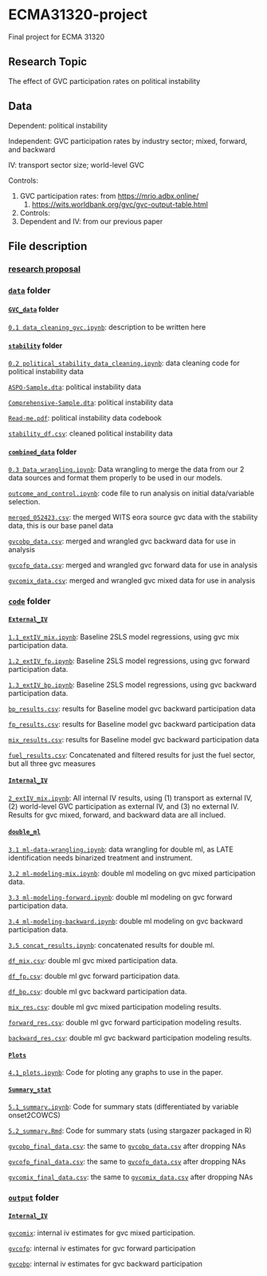 # ECMA31320-project
Final project for ECMA 31320 

## Research Topic

The effect of GVC participation rates on political instability 

## Data

Dependent: political instability 

Independent: GVC participation rates by industry sector; mixed, forward, and backward

IV: transport sector size; world-level GVC

Controls: 

1. GVC participation rates: from https://mrio.adbx.online/
   1. https://wits.worldbank.org/gvc/gvc-output-table.html
2. Controls: 
3. Dependent and IV: from our previous paper 

## File description

### [research proposal](https://github.com/wanranzhao/ECMA31320-project/blob/main/GVC%20and%20Political%20Stability%20-%20Research%20Proposal.docx)


### [`data`](https://github.com/wanranzhao/ECMA31320-project/tree/main/data) folder

#### [`GVC_data`](https://github.com/wanranzhao/ECMA31320-project/tree/main/data/GVC_data) folder

[`0.1 data_cleaning_gvc.ipynb`](https://github.com/wanranzhao/ECMA31320-project/blob/main/data/GVC_data/0.1%20data_cleaning_gvc.ipynb): description to be written here

#### [`stability`](https://github.com/wanranzhao/ECMA31320-project/tree/main/data/stability) folder

[`0.2 political_stability_data_cleaning.ipynb`](https://github.com/wanranzhao/ECMA31320-project/blob/main/data/stability/0.2%20political_stability_data_cleaning.ipynb): data cleaning code for political instability data

[`ASPO-Sample.dta`](https://github.com/wanranzhao/ECMA31320-project/blob/main/data/stability/ASPO-Sample.dta): political instability data

[`Comprehensive-Sample.dta`](https://github.com/wanranzhao/ECMA31320-project/blob/main/data/stability/Comprehensive-Sample.dta): political instability data

[`Read-me.pdf`](https://github.com/wanranzhao/ECMA31320-project/blob/main/data/stability/Read-me.pdf): political instability data codebook

[`stability_df.csv`](https://github.com/wanranzhao/ECMA31320-project/blob/main/data/stability/stability_df.csv): cleaned political instability data

#### [`combined_data`](https://github.com/wanranzhao/ECMA31320-project/tree/main/data/combined_data) folder

[`0.3 Data_wrangling.ipynb`](https://github.com/wanranzhao/ECMA31320-project/blob/main/data/combined_data/0.3%20Data_wrangling.ipynb): Data wrangling to merge the data from our 2 data sources and format them properly to be used in our models. 

[`outcome_and_control.ipynb`](https://github.com/wanranzhao/ECMA31320-project/blob/main/data/combined_data/outcome_and_control.ipynb): code file to run analysis on initial data/variable selection. 

[`merged_052423.csv`](https://github.com/wanranzhao/ECMA31320-project/blob/main/data/combined_data/merged_052423.csv): the merged WITS eora source gvc data with the stability data, this is our base panel data

[`gvcobp_data.csv`](https://github.com/wanranzhao/ECMA31320-project/blob/main/data/combined_data/gvcobp_data.csv): merged and wrangled gvc backward data for use in analysis

[`gvcofp_data.csv`](https://github.com/wanranzhao/ECMA31320-project/blob/main/data/combined_data/gvcofp_data.csv): merged and wrangled gvc forward data for use in analysis

[`gvcomix_data.csv`](https://github.com/wanranzhao/ECMA31320-project/blob/main/data/combined_data/gvcomix_data.csv): merged and wrangled gvc mixed data for use in analysis



### [`code`](https://github.com/wanranzhao/ECMA31320-project/tree/main/code) folder


#### [`External_IV`](https://github.com/wanranzhao/ECMA31320-project/tree/main/code/External_IV)

[`1.1_extIV_mix.ipynb`](https://github.com/wanranzhao/ECMA31320-project/blob/main/code/External_IV/1.1_extIV_mix.ipynb): Baseline 2SLS model regressions, using gvc mix participation data.

[`1.2_extIV_fp.ipynb`](https://github.com/wanranzhao/ECMA31320-project/blob/main/code/External_IV/1.2_extIV_fp.ipynb): Baseline 2SLS model regressions, using gvc forward participation data.

[`1.3_extIV_bp.ipynb`](https://github.com/wanranzhao/ECMA31320-project/blob/main/code/External_IV/1.3_extIV_bp.ipynb): Baseline 2SLS model regressions, using gvc backward participation data.

[`bp_results.csv`](https://github.com/wanranzhao/ECMA31320-project/blob/main/code/External_IV/bp_results.csv): results for Baseline model gvc backward participation data

[`fp_results.csv`](https://github.com/wanranzhao/ECMA31320-project/blob/main/code/External_IV/fp_results.csv): results for Baseline model gvc backward participation data

[`mix_results.csv`](https://github.com/wanranzhao/ECMA31320-project/blob/main/code/External_IV/mix_results.csv): results for Baseline model gvc backward participation data

[`fuel_results.csv`](https://github.com/wanranzhao/ECMA31320-project/blob/main/code/External_IV/fuel_results.csv): Concatenated and filtered results for just the fuel sector, but all three gvc measures

#### [`Internal_IV`](https://github.com/wanranzhao/ECMA31320-project/tree/main/code/Internal_IV)

[`2_extIV_mix.ipynb`](https://github.com/wanranzhao/ECMA31320-project/blob/main/code/Internal_IV/2_InternalIV.ipynb): All internal IV results, using (1) transport as external IV, (2) world-level GVC participation as external IV, and (3) no external IV. Results for gvc mixed, forward, and backward data are all inclued.


#### [`double_ml`](https://github.com/wanranzhao/ECMA31320-project/tree/main/code/double_ml)

[`3.1 ml-data-wrangling.ipynb`](https://github.com/wanranzhao/ECMA31320-project/blob/main/code/double_ml/3.1%20ml-data-wrangling.ipynb): data wrangling for double ml, as LATE identification needs binarized treatment and instrument.

[`3.2 ml-modeling-mix.ipynb`](https://github.com/wanranzhao/ECMA31320-project/blob/main/code/double_ml/3.2%20ml-modeling-mix.ipynb): double ml modeling on gvc mixed participation data. 

[`3.3 ml-modeling-forward.ipynb`](https://github.com/wanranzhao/ECMA31320-project/blob/main/code/double_ml/3.3%20ml-modeling-forward.ipynb): double ml modeling on gvc forward participation data. 

[`3.4 ml-modeling-backward.ipynb`](https://github.com/wanranzhao/ECMA31320-project/blob/main/code/double_ml/3.4%20ml-modeling-backward.ipynb): double ml modeling on gvc backward participation data. 

[`3.5 concat_results.ipynb`](https://github.com/wanranzhao/ECMA31320-project/blob/main/code/double_ml/3.5%20concat_results.ipynb): concatenated results for double ml.

[`df_mix.csv`](https://github.com/wanranzhao/ECMA31320-project/blob/main/code/double_ml/df_mix.csv): double ml gvc mixed participation data.

[`df_fp.csv`](https://github.com/wanranzhao/ECMA31320-project/blob/main/code/double_ml/df_fp.csv): double ml gvc forward participation data.

[`df_bp.csv`](https://github.com/wanranzhao/ECMA31320-project/blob/main/code/double_ml/df_bp.csv): double ml gvc backward participation data.

[`mix_res.csv`](https://github.com/wanranzhao/ECMA31320-project/blob/main/code/double_ml/mix_res.csv): double ml gvc mixed participation modeling results.

[`forward_res.csv`](https://github.com/wanranzhao/ECMA31320-project/blob/main/code/double_ml/forward_res.csv): double ml gvc forward participation modeling results.

[`backward_res.csv`](https://github.com/wanranzhao/ECMA31320-project/blob/main/code/double_ml/backward_res.csv): double ml gvc backward participation modeling results.


#### [`Plots`](https://github.com/wanranzhao/ECMA31320-project/tree/main/code/Plots)

[`4.1_plots.ipynb`](https://github.com/wanranzhao/ECMA31320-project/blob/main/code/Plots/4.1_plots.ipynb): Code for ploting any graphs to use in the paper.

#### [`Summary_stat`](https://github.com/wanranzhao/ECMA31320-project/tree/main/code/Summary_stat)

[`5.1_summary.ipynb`](https://github.com/wanranzhao/ECMA31320-project/blob/main/code/Plots/5.1_summary.ipynb): Code for summary stats (differentiated by variable onset2COWCS)

[`5.2_summary.Rmd`](https://github.com/wanranzhao/ECMA31320-project/blob/main/code/Plots/5.2_summary.Rmd): Code for summary stats (using stargazer packaged in R)

[`gvcobp_final_data.csv`](https://github.com/wanranzhao/ECMA31320-project/blob/main/code/Summary_stat/gvcobp_final_data.csv): the same to [`gvcobp_data.csv`](https://github.com/wanranzhao/ECMA31320-project/blob/main/data/combined_data/gvcobp_data.csv) after dropping NAs

[`gvcofp_final_data.csv`](https://github.com/wanranzhao/ECMA31320-project/blob/main/code/Summary_stat/gvcofp_final_data.csv): the same to [`gvcofp_data.csv`](https://github.com/wanranzhao/ECMA31320-project/blob/main/data/combined_data/gvcofp_data.csv) after dropping NAs

[`gvcomix_final_data.csv`](https://github.com/wanranzhao/ECMA31320-project/blob/main/code/Summary_stat/gvcomix_final_data.csv): the same to [`gvcomix_data.csv`](https://github.com/wanranzhao/ECMA31320-project/blob/main/data/combined_data/gvcomix_data.csv) after dropping NAs



### [`output`](https://github.com/wanranzhao/ECMA31320-project/tree/main/output) folder

#### [`Internal_IV`](https://github.com/wanranzhao/ECMA31320-project/tree/main/output/Internal_IV)

[`gvcomix`](https://github.com/wanranzhao/ECMA31320-project/blob/output/Internal_IV/gvcomix.txt): internal iv estimates for gvc mixed participation.

[`gvcofp`](https://github.com/wanranzhao/ECMA31320-project/blob/output/Internal_IV/gvcofp.txt): internal iv estimates for gvc forward participation 

[`gvcobp`](https://github.com/wanranzhao/ECMA31320-project/blob/output/Internal_IV/gvcobp.txt): internal iv estimates for gvc backward participation 
